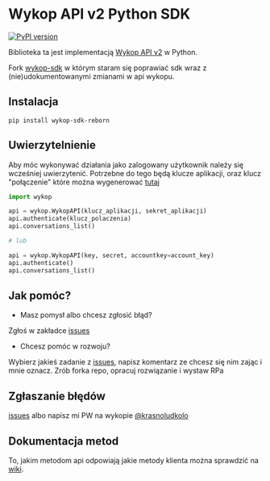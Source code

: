 # Wykop API v2 Python SDK
[![PyPI version](https://badge.fury.io/py/wykop-sdk-reborn.svg)](https://badge.fury.io/py/wykop-sdk-reborn)

Biblioteka ta jest implementacją [Wykop API v2](https://www.wykop.pl/dla-programistow/apiv2docs/wstep/) w Python.


Fork [wykop-sdk](https://github.com/p1c2u/wykop-sdk) w którym staram się poprawiać sdk wraz z (nie)udokumentowanymi zmianami w api
wykopu.

## Instalacja

`pip install wykop-sdk-reborn`

## Uwierzytelnienie
Aby móc wykonywać działania jako zalogowany użytkownik należy się wcześniej uwierzytenić. 
Potrzebne do tego będą klucze aplikacji, oraz klucz "połączenie" które można wygenerować [tutaj](https://www.wykop.pl/dla-programistow/apiv2/)
  
```python
import wykop

api = wykop.WykopAPI(klucz_aplikacji, sekret_aplikacji)
api.authenticate(klucz_polaczenia)
api.conversations_list()

# lub

api = wykop.WykopAPI(key, secret, accountkey=account_key)
api.authenticate()
api.conversations_list()
```

## Jak pomóc?

* Masz pomysł albo chcesz zgłosić błąd?

Zgłoś w zakładce [issues](https://github.com/krasnoludkolo/wykop-sdk-reborn/issues)

* Chcesz pomóc w rozwoju?

Wybierz jakieś zadanie z [issues](https://github.com/krasnoludkolo/wykop-sdk-reborn/issues), 
napisz komentarz ze chcesz się nim zając i mnie oznacz. Zrób forka repo, opracuj rozwiązanie i wystaw RPa

## Zgłaszanie błędów

[issues](https://github.com/krasnoludkolo/wykop-sdk-reborn/issues) albo napisz mi PW na wykopie [@krasnoludkolo](https://www.wykop.pl/ludzie/krasnoludkolo/)

## Dokumentacja metod
To, jakim metodom api odpowiają jakie metody klienta można sprawdzić na [wiki](https://github.com/krasnoludkolo/wykop-sdk-reborn/wiki/Stan-implementacji-metod).